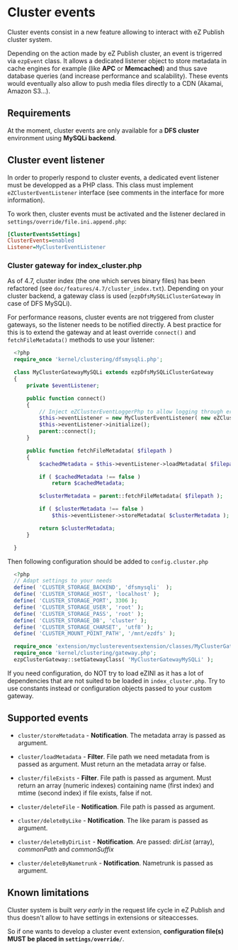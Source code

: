 # Cluster events #

Cluster events consist in a new feature allowing to interact with eZ Publish cluster system.

Depending on the action made by eZ Publish cluster, an event is trigerred via `ezpEvent` class.
It allows a dedicated listener object to store metadata in cache engines for example (like **APC** or **Memcached**)
and thus save database queries (and increase performance and scalability).
These events would eventually also allow to push media files directly to a CDN (Akamai, Amazon S3...).



## Requirements ##

At the moment, cluster events are only available for a **DFS cluster** environment using **MySQLi backend**.


## Cluster event listener ##

In order to properly respond to cluster events, a dedicated event listener must be developped as a PHP class.
This class must implement `eZClusterEventListener` interface (see comments in the interface for more information).

To work then, cluster events must be activated and the listener declared in `settings/override/file.ini.append.php`:

```ini
[ClusterEventsSettings]
ClusterEvents=enabled
Listener=MyClusterEventListener
```

### Cluster gateway for index_cluster.php ###
As of 4.7, cluster index (the one which serves binary files) has been refactored (see `doc/features/4.7/cluster_index.txt`).
Depending on your cluster backend, a gateway class is used (`ezpDfsMySQLiClusterGateway` in case of DFS MySQLi).

For performance reasons, cluster events are not triggered from cluster gateways, so the listener needs to be notified directly.
A best practice for this is to extend the gateway and at least override `connect()` and `fetchFileMetadata()` methods
to use your listener:

```php
  <?php
  require_once 'kernel/clustering/dfsmysqli.php';

  class MyClusterGatewayMySQLi extends ezpDfsMySQLiClusterGateway
  {
      private $eventListener;

      public function connect()
      {
          // Inject eZClusterEventLoggerPhp to allow logging through error_log() function instead of eZDebug.
          $this->eventListener = new MyClusterEventListener( new eZClusterEventLoggerPhp );
          $this->eventListener->initialize();
          parent::connect();
      }

      public function fetchFileMetadata( $filepath )
      {
          $cachedMetadata = $this->eventListener->loadMetadata( $filepath );

          if ( $cachedMetadata !== false )
              return $cachedMetadata;

          $clusterMetadata = parent::fetchFileMetadata( $filepath );

          if ( $clusterMetadata !== false )
              $this->eventListener->storeMetadata( $clusterMetadata );

          return $clusterMetadata;
      }

  }
```

Then following configuration should be added to `config.cluster.php`

```php
  <?php
  // Adapt settings to your needs
  define( 'CLUSTER_STORAGE_BACKEND', 'dfsmysqli'  );
  define( 'CLUSTER_STORAGE_HOST', 'localhost' );
  define( 'CLUSTER_STORAGE_PORT', 3306 );
  define( 'CLUSTER_STORAGE_USER', 'root' );
  define( 'CLUSTER_STORAGE_PASS', 'root' );
  define( 'CLUSTER_STORAGE_DB', 'cluster' );
  define( 'CLUSTER_STORAGE_CHARSET', 'utf8' );
  define( 'CLUSTER_MOUNT_POINT_PATH', '/mnt/ezdfs' );

  require_once 'extension/myclustereventsextension/classes/MyClusterGatewayMySQLi.php';
  require_once 'kernel/clustering/gateway.php';
  ezpClusterGateway::setGatewayClass( 'MyClusterGatewayMySQLi' );
```

If you need configuration, do NOT try to load eZINI as it has a lot of dependencies that are not suited
to be loaded in `index_cluster.php`.
Try to use constants instead or configuration objects passed to your custom gateway.


## Supported events ##

- `cluster/storeMetadata` - **Notification**.
  The metadata array is passed as argument.

- `cluster/loadMetadata` - **Filter**.
  File path we need metadata from is passed as argument.
  Must return an the metadata array or false.

- `cluster/fileExists` - **Filter**.
  File path is passed as argument.
  Must return an array (numeric indexes) containing name (first index) and mtime (second index) if file exists, false if not.

- `cluster/deleteFile` - **Notification**.
  File path is passed as argument.

- `cluster/deleteByLike` - **Notification**.
  The like param is passed as argument.

- `cluster/deleteByDirList` - **Notification**.
  Are passed: *dirList* (array), *commonPath* and *commonSuffix*

- `cluster/deleteByNametrunk` - **Notification**.
  Nametrunk is passed as argument.


## Known limitations ##

Cluster system is built *very early* in the request life cycle in eZ Publish and thus doesn't allow to have 
settings in extensions or siteaccesses.

So if one wants to develop a cluster event extension, **configuration file(s) MUST be placed in `settings/override/`**.


